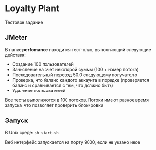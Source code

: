# Loyalty Plant

Тестовое задание

##  JMeter

В папке **perfomance** находится тест-план, выполняющий следующие действия:

- Создание 100 пользователей
- Зачисление на счет некоторой суммы (100 + номер потока)
- Последовательный перевод 50.0 следующему получателю
- Проверка, что баланс каждого аккаунта в порядке (проверяется баланс и сравнивается с тем, что должно быть)
- Удаление пользователей

Все тесты выполняются в 100 потоков. Потоки имеют разное время запуска, что позволяет проверить блокировки

## Запуск
В Unix среде: `sh start.sh`

Веб интерфейс запускается на порту 9000, если не укзано иное